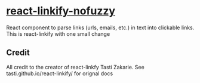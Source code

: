 # [react-linkify-nofuzzy](https://github.com/martinseanhunt/react-linkify)
React component to parse links (urls, emails, etc.) in text into clickable links. This is react-linkify with one small change

## Credit

All credit to the creator of react-linkfy Tasti Zakarie. See tasti.github.io/react-linkify/ for orignal docs
